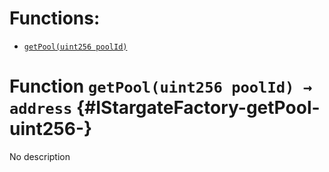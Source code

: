 

# Functions:
- [`getPool(uint256 poolId)`](#IStargateFactory-getPool-uint256-)



# Function `getPool(uint256 poolId) → address` {#IStargateFactory-getPool-uint256-}
No description




